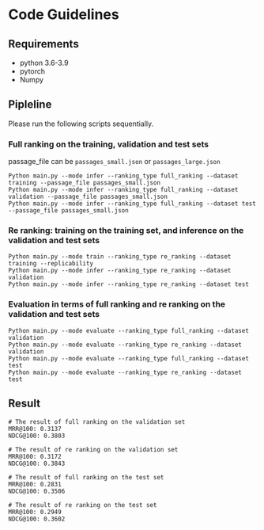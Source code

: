 # Code Guidelines

## Requirements 
* python 3.6-3.9
* pytorch 
* Numpy



## Pipleline
Please run the following scripts sequentially.

### Full ranking on the training, validation and test sets
passage_file can be `passages_small.json` or `passages_large.json` 
```
Python main.py --mode infer --ranking_type full_ranking --dataset training --passage_file passages_small.json
Python main.py --mode infer --ranking_type full_ranking --dataset validation --passage_file passages_small.json
Python main.py --mode infer --ranking_type full_ranking --dataset test --passage_file passages_small.json
```

### Re ranking: training on the training set, and inference on the validation and test sets
```
Python main.py --mode train --ranking_type re_ranking --dataset training --replicability 
Python main.py --mode infer --ranking_type re_ranking --dataset validation 
Python main.py --mode infer --ranking_type re_ranking --dataset test 
```

### Evaluation in terms of full ranking and re ranking on the validation and test sets
```
Python main.py --mode evaluate --ranking_type full_ranking --dataset validation
Python main.py --mode evaluate --ranking_type re_ranking --dataset validation
Python main.py --mode evaluate --ranking_type full_ranking --dataset test
Python main.py --mode evaluate --ranking_type re_ranking --dataset test
```

## Result
```
# The result of full ranking on the validation set
MRR@100: 0.3137
NDCG@100: 0.3803

# The result of re ranking on the validation set
MRR@100: 0.3172
NDCG@100: 0.3843

# The result of full ranking on the test set
MRR@100: 0.2831
NDCG@100: 0.3506

# The result of re ranking on the test set
MRR@100: 0.2949
NDCG@100: 0.3602
```
